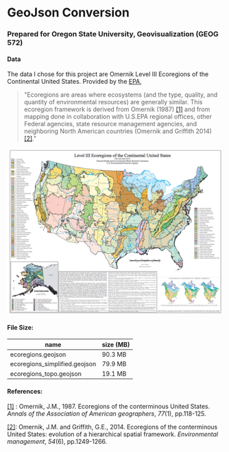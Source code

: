 # GeoJson Conversion

### Prepared for Oregon State University, Geovisualization (GEOG 572)

#### Data

The data I chose for this project are Omernik Level III Ecoregions of the Continental United States. Provided by the [EPA](https://www.epa.gov/eco-research/level-iii-and-iv-ecoregions-continental-united-states), 

> "Ecoregions are areas where ecosystems (and the type, quality, and quantity of environmental resources) are generally similar. This ecoregion framework is derived from Omernik (1987) [[1]](https://onlinelibrary.wiley.com/doi/abs/10.1111/j.1467-8306.1987.tb00149.x) and from mapping done in collaboration with U.S.EPA regional offices, other Federal agencies, state resource management agencies, and neighboring North American countries (Omernik and Griffith 2014) [[2]]( https://link.springer.com/article/10.1007/s00267-014-0364-1)."

[![Map View](img/ecoreg.png)](https://www.epa.gov/eco-research/level-iii-and-iv-ecoregions-continental-united-states)

#### File Size:

| name                          | size (MB) |
| ----------------------------- | --------- |
| ecoregions.geojson            | 90.3 MB   |
| ecoregions_simplified.geojson | 79.9 MB   |
| ecoregions_topo.geojson       | 19.1 MB   |

#### References:

[[1]](https://onlinelibrary.wiley.com/doi/abs/10.1111/j.1467-8306.1987.tb00149.x) : Omernik, J.M., 1987. Ecoregions of the conterminous United States. *Annals of the Association of American geographers*, *77*(1), pp.118-125.

[[2]]( https://link.springer.com/article/10.1007/s00267-014-0364-1): Omernik, J.M. and Griffith, G.E., 2014. Ecoregions of the conterminous United States: evolution of a hierarchical spatial framework. *Environmental management*, *54*(6), pp.1249-1266.





